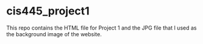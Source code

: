 # cis445_project1

This repo contains the HTML file for Project 1 and the JPG file that I used as the background image of the website.
